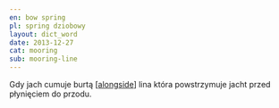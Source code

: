 ```yaml
---
en: bow spring
pl: spring dziobowy
layout: dict_word
date: 2013-12-27
cat: mooring
sub: mooring-line
---
```


Gdy jach cumuje burtą [[alongside](/dict/a/alongside/)] lina która powstrzymuje jacht przed płynięciem do przodu.

